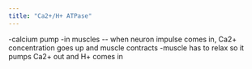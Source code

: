 ```yaml
---
title: "Ca2+/H+ ATPase"
---
```

-calcium pump
-in muscles -- when neuron impulse comes in, Ca2+ concentration goes up and muscle contracts
-muscle has to relax so it pumps Ca2+ out and H+ comes in

